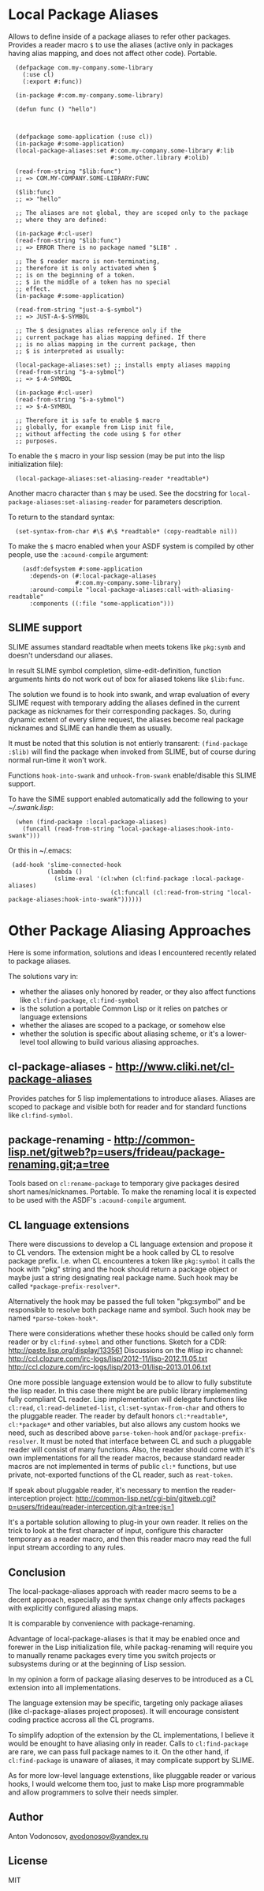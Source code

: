 Local Package Aliases
======================

Allows to define inside of a package aliases to refer other packages.
Provides a reader macro `$` to use the aliases (active only in packages having
alias mapping, and does not affect other code).
Portable.
  
``` common-lisp
  (defpackage com.my-company.some-library
    (:use cl)
    (:export #:func))

  (in-package #:com.my-company.some-library)

  (defun func () "hello")



  (defpackage some-application (:use cl))
  (in-package #:some-application)
  (local-package-aliases:set #:com.my-company.some-library #:lib
                             #:some.other.library #:olib)

  (read-from-string "$lib:func")
  ;; => COM.MY-COMPANY.SOME-LIBRARY:FUNC

  ($lib:func)
  ;; => "hello"

  ;; The aliases are not global, they are scoped only to the package
  ;; where they are defined:

  (in-package #:cl-user)
  (read-from-string "$lib:func")
  ;; => ERROR There is no package named "$LIB" .

  ;; The $ reader macro is non-terminating,
  ;; therefore it is only activated when $
  ;; is on the beginning of a token.
  ;; $ in the middle of a token has no special
  ;; effect.
  (in-package #:some-application)

  (read-from-string "just-a-$-symbol")
  ;; => JUST-A-$-SYMBOL

  ;; The $ designates alias reference only if the
  ;; current package has alias mapping defined. If there
  ;; is no alias mapping in the current package, then
  ;; $ is interpreted as usually:

  (local-package-aliases:set) ;; installs empty aliases mapping
  (read-from-string "$-a-sybmol")
  ;; => $-A-SYMBOL

  (in-package #:cl-user)
  (read-from-string "$-a-sybmol")
  ;; => $-A-SYMBOL

  ;; Therefore it is safe to enable $ macro
  ;; globally, for example from Lisp init file,
  ;; without affecting the code using $ for other
  ;; purposes.
```

To enable the `$` macro in your lisp session (may be put into
the lisp initialization file):
``` common-lisp
  (local-package-aliases:set-aliasing-reader *readtable*)
```

Another macro character than `$` may be used. 
See the docstring for `local-package-aliases:set-aliasing-reader`
for parameters description.

To return to the standard syntax:
``` common-lisp
  (set-syntax-from-char #\$ #\$ *readtable* (copy-readtable nil))
```

To make the `$` macro enabled when your ASDF system
is compiled by other people, use the `:acound-compile` argument:

``` common-lisp
    (asdf:defsystem #:some-application
      :depends-on (#:local-package-aliases
                   #:com.my-company.some-library)
      :around-compile "local-package-aliases:call-with-aliasing-readtable"
      :components ((:file "some-application")))
```

SLIME support
-------------

SLIME assumes standard readtable when meets tokens like `pkg:symb`
and doesn't undersdand our aliases.

In result SLIME symbol completion, slime-edit-definition, function
arguments hints do not work out of box for aliased tokens like `$lib:func`.

The solution we found is to hook into swank, and wrap evaluation
of every SLIME request with temporary adding the aliases defined
in the current package as nicknames for their corresponding packages.
So, during dynamic extent of every slime request, the aliases become
real package nicknames and SLIME can handle them as usually.

It must be noted that this solution is not entierly transarent:
`(find-package :$lib)` will find the package when invoked
from SLIME, but of course during normal run-time it won't work.

Functions `hook-into-swank` and `unhook-from-swank` enable/disable
this SLIME support.

To have the SIME support enabled automatically add the following
to your _~/.swank.lisp_:
``` common-lisp
  (when (find-package :local-package-aliases)
    (funcall (read-from-string "local-package-aliases:hook-into-swank")))
```
Or this in ~/.emacs:
``` common-lisp
 (add-hook 'slime-connected-hook
           (lambda ()
             (slime-eval '(cl:when (cl:find-package :local-package-aliases)
                             (cl:funcall (cl:read-from-string "local-package-aliases:hook-into-swank"))))))
```


Other Package Aliasing Approaches
=================================

Here is some information, solutions and ideas I encountered recently
related to package aliases.
  
The solutions vary in:
 - whether the aliases only honored by reader, or they also
   affect functions like `cl:find-package`, `cl:find-symbol`
 - is the solution a portable Common Lisp or it relies on patches
   or language extensions
 - whether the aliases are scoped to a package, or somehow else
 - whether the solution is specific about aliasing scheme,
   or it's a lower-level tool allowing to build various
   aliasing approaches.

cl-package-aliases - http://www.cliki.net/cl-package-aliases
------------------------------------------------------------

Provides patches for 5 lisp implementations to introduce
aliases. Aliases are scoped to package and visible both
for reader and for standard functions like `cl:find-symbol`.

package-renaming - http://common-lisp.net/gitweb?p=users/frideau/package-renaming.git;a=tree
--------------------------------------------------------------------------------------------

Tools based on `cl:rename-package` to temporary give packages
desired short names/nicknames. Portable. To make the renaming
local it is expected to be used with the ASDF's `:acound-compile` argument.

CL language extensions
----------------------

There were discussions to develop a CL language extension
and propose it to CL vendors. The extension might be
a hook called by CL to resolve package prefix. I.e. when
CL encounteres a token like `pkg:symbol` it calls the hook
with "pkg" string and the hook should return a package object
or maybe just a string designating real package name.
Such hook may be called `*package-prefix-resolver*`.

Alternatively the hook may be passed the full token "pkg:symbol"
and be responsible to resolve both package name and symbol.
Such hook may be named `*parse-token-hook*`.

There were considerations whether these hooks should be called only
form reader or by `cl:find-sybmol` and other functions.
Sketch for a CDR: http://paste.lisp.org/display/133561
Discussions on the #lisp irc channel: 
http://ccl.clozure.com/irc-logs/lisp/2012-11/lisp-2012.11.05.txt
http://ccl.clozure.com/irc-logs/lisp/2013-01/lisp-2013.01.06.txt

One more possible language extension would be to allow to
fully substitute the lisp reader. In this case there might
be are public library implementing fully compliant CL reader.
Lisp implementation will delegate functions like `cl:read`,
`cl:read-delimeted-list`, `cl:set-syntax-from-char`
and others to the pluggable reader. The reader by default
honors `cl:*readtable*`, `cl:*package*` and other variables,
but also allows any custom hooks we need, such as described
above `parse-token-hook` and/or `package-prefix-resolver`.
It must be noted that interface between CL and such a pluggable
reader will consist of many functions. Also, the reader should
come with it's own implementations for all the reader macros,
because standard reader macros are not implemented in terms
of public `cl:*` functions, but use private, not-exported
functions of the CL reader, such as `reat-token`.

If speak about pluggable reader, it's necessary to mention
the reader-interception project:
http://common-lisp.net/cgi-bin/gitweb.cgi?p=users/frideau/reader-interception.git;a=tree;js=1

It's a portable solution allowing to plug-in your own reader.
It relies on the trick to look at the first character of input,
configure this character temporary as a reader macro, and
then this reader macro may read the full input stream according
to any rules.

Conclusion
----------

The local-package-aliases approach with reader macro seems
to be a decent approach, especially as the syntax change
only affects packages with explicitly configured aliasing
maps.

It is comparable by convenience with package-renaming.

Advantage of local-package-aliases is that it may be enabled
once and forewer in the Lisp initialization file, while
packag-renaming will require you to manually rename packages
every time you switch projects or subsystems during or at the beginning
of Lisp session.

In my opinion a form of package aliasing deserves to be
introduced as a CL extension into all implementations.

The language extension may be specific, targeting only package
aliases (like cl-package-aliases project proposes).
It will encourage consistent coding practice accross
all the CL programs.

To simplify adoption of the extension by the CL implementations,
I believe it would be enought to have aliasing only in reader.
Calls to `cl:find-package` are rare, we can pass
full package names to it. On the other hand, if `cl:find-package`
is unaware of aliases, it may complicate support by SLIME.

As for more low-level language extenstions, like pluggable
reader or various hooks, I would welcome them too,
just to make Lisp more programmable and allow programmers
to solve their needs simpler.
   
Author
------
  Anton Vodonosov, avodonosov@yandex.ru

License
-------
MIT
